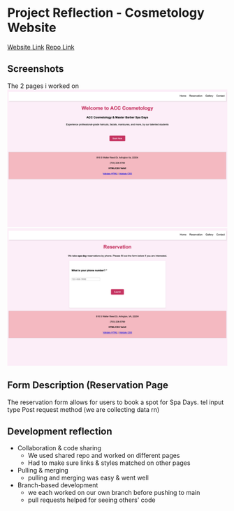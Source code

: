 # Project Reflection - Cosmetology Website


[Website Link](https://gar821.github.io/reservation/)
[Repo Link](https://github.com/gar821/reservation)


## Screenshots


The 2 pages i worked on
![index.html; homepage](https://github.com/gar821/gar821.github.io/blob/main/images/homepage.png)
![reservation page](https://github.com/gar821/gar821.github.io/blob/main/images/reservation.png)


## Form Description (Reservation Page


The reservation form allows for users to book a spot for Spa Days.
tel input type
Post request method (we are collecting data rn)


## Development reflection


- Collaboration & code sharing
	- We used shared repo and worked on different pages
	- Had to make sure links & styles matched on other pages
- Pulling & merging
	- pulling and merging was easy & went well
- Branch-based development
	- we each worked on our own branch before pushing to main
	- pull requests helped for seeing others' code


